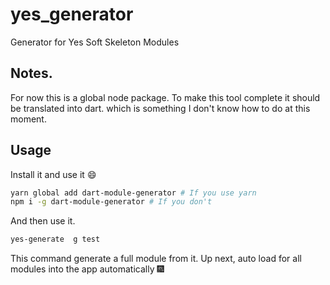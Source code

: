 # yes_generator
Generator for Yes Soft Skeleton Modules

## Notes.
For now this is a global node package.
To make this tool complete it should be translated into dart.
which is something I don't know how to do at this moment.

## Usage
Install it and use it :smile:

```bash
yarn global add dart-module-generator # If you use yarn
npm i -g dart-module-generator # If you don't

```

And then use it.

```bash
yes-generate  g test
```

This command generate a full module from it.
Up next, auto load for all modules into the app automatically :fireworks:

